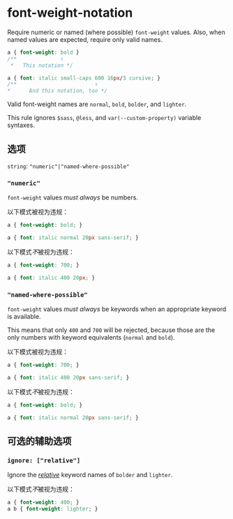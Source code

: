 # font-weight-notation

Require numeric or named (where possible) `font-weight` values. Also, when named values are expected, require only valid names.

```css
a { font-weight: bold }
/**              ↑
 *   This notation */

a { font: italic small-caps 600 16px/3 cursive; }
/**                         ↑
*      And this notation, too */
```

Valid font-weight names are `normal`, `bold`, `bolder`, and `lighter`.

This rule ignores `$sass`, `@less`, and `var(--custom-property)` variable syntaxes.

## 选项

`string`: `"numeric"|"named-where-possible"`

### `"numeric"`

`font-weight` values *must always* be numbers.

以下模式被视为违规：

```css
a { font-weight: bold; }
```

```css
a { font: italic normal 20px sans-serif; }
```

以下模式*不*被视为违规：

```css
a { font-weight: 700; }
```

```css
a { font: italic 400 20px; }
```

### `"named-where-possible"`

`font-weight` values *must always* be keywords when an appropriate keyword is available.

This means that only `400` and `700` will be rejected, because those are the only numbers with keyword equivalents (`normal` and `bold`).

以下模式被视为违规：

```css
a { font-weight: 700; }
```

```css
a { font: italic 400 20px sans-serif; }
```

以下模式*不*被视为违规：

```css
a { font-weight: bold; }
```

```css
a { font: italic normal 20px sans-serif; }
```

## 可选的辅助选项

### `ignore: ["relative"]`

Ignore the [*relative*](https://drafts.csswg.org/css-fonts/#font-weight-prop) keyword names of `bolder` and `lighter`.

以下模式*不*被视为违规：

```css
a { font-weight: 400; }
a b { font-weight: lighter; }
```
